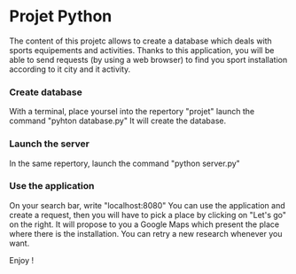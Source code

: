 # Projet Python

The content of this projetc allows to create a database which deals with sports equipements and activities.
Thanks to this application, you will be able to send requests (by using a web browser) to find you sport installation according to it city and it activity.

### Create database
With a terminal, place yoursel into the repertory "projet"
launch the command "pyhton database.py"
It will create the database.

### Launch the server
In the same repertory, launch the command "python server.py"

### Use the application

On your search bar, write "localhost:8080"
You can use the application and create a request, then you will have to pick a place by clicking on "Let's go" on the right. It will propose to you a Google Maps which present the place where there is the installation. You can retry a new research whenever you want.

Enjoy !
